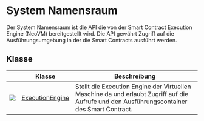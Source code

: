 # System Namensraum

Der System Namensraum ist die API die von der Smart Contract Execution Engine (NeoVM) bereitgestellt wird. Die API gewährt Zugriff auf die Ausführungsumgebung in der die  Smart Contracts ausführt werden.


## Klasse

| | Klasse | Beschreibung |
| ---------------------------------------- | ---------------------------------------- | -------------------------- |
| ![](https://i-msdn.sec.s-msft.com/dynimg/IC29808.jpeg) | [ExecutionEngine](System/ExecutionEngine.md) |Stellt die Execution Engine der Virtuellen Maschine da und erlaubt Zugriff auf die Aufrufe und den Ausführungscontainer des Smart Contract. |


